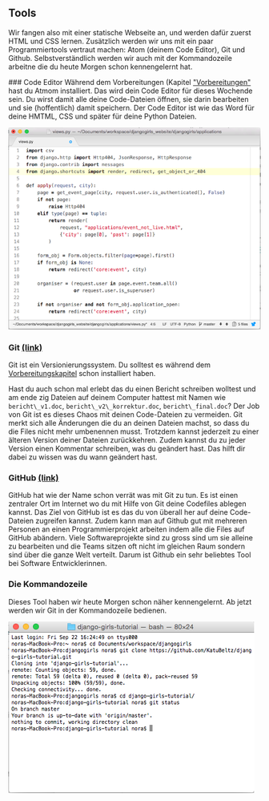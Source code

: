 ## Tools

Wir fangen also mit einer statische Webseite an, und werden dafür zuerst HTML und CSS lernen. Zusätzlich werden wir uns mit ein paar Programmiertools vertraut machen: Atom (deinem Code Editor), Git und Github. Selbstverständlich werden wir auch mit der Kommandozeile arbeitne die du heute Morgen schon kennengelernt hat.

### Code Editor
Während dem Vorbereitungen (Kapitel ["Vorbereitungen"](../preparations.md) hast du Atmom installiert. Das wird dein Code Editor für dieses Wochende sein. Du wirst damit alle deine Code-Dateien öffnen, sie darin bearbeiten und sie (hoffentlich) damit speichern. Der Code Editor ist wie das Word für deine HMTML, CSS und später für deine Python Dateien.

![](/assets/Screen_Shot_Atom.png)

### Git [(link)](https://git-scm.com/)

Git ist ein Versionierungssystem. Du solltest es während dem [Vorbereitungskapitel](../preparations.md) schon installiert haben.

Hast du auch schon mal erlebt das du einen Bericht schreiben wolltest und am ende zig Dateien auf deinem Computer hattest mit Namen wie `bericht\_v1.doc`, `bericht\_v2\_korrektur.doc`, `bericht\_final.doc`? Der Job von Git ist es dieses Chaos mit deinen Code-Dateien zu vermeiden. Git merkt sich alle Änderungen die du an deinen Dateien machst, so dass du die Files nicht mehr umbenennen musst. Trotzdem kannst jederzeit zu einer älteren Version deiner Dateien zurückkehren. Zudem kannst du zu jeder Version einen Kommentar schreiben, was du geändert hast. Das hilft dir dabei zu wissen was du wann geändert hast.

### GitHub [(link)](https://github.com)

GitHub hat wie der Name schon verrät was mit Git zu tun. Es ist einen zentraler Ort im Internet wo du mit Hilfe von Git deine Codefiles ablegen kannst. Das Ziel von GitHub ist es das du von überall her auf deine Code-Dateien zugreifen kannst. Zudem kann man auf Github gut mit mehreren Personen an einen Programmierprojekt arbeiten indem alle die Files auf GitHub abändern. Viele Softwareprojekte sind zu gross sind um sie alleine zu bearbeiten und die Teams sitzen oft nicht im gleichen Raum sondern sind über die ganze Welt verteilt. Darum ist Github ein sehr beliebtes Tool bei Software Entwicklerinnen.

### Die Kommandozeile
Dieses Tool haben wir heute Morgen schon näher kennengelernt. Ab jetzt werden wir Git in der Kommandozeile bedienen. 

![](/assets/Screen_Shot_Git_Commandline_OSX.png)
